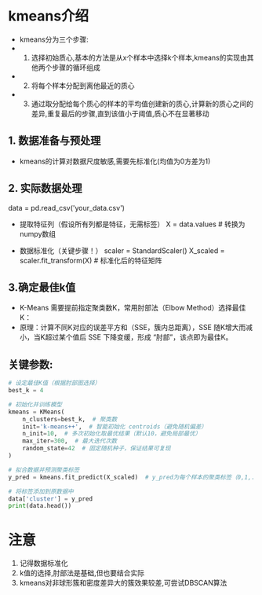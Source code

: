 # kmeans介绍
- kmeans分为三个步骤:
- 1. 选择初始质心,基本的方法是从x个样本中选择k个样本,kmeans的实现由其他两个步骤的循环组成
- 2. 将每个样本分配到离他最近的质心
- 3. 通过取分配给每个质心的样本的平均值创建新的质心,计算新的质心之间的差异,重复最后的步骤,直到该值小于阈值,质心不在显著移动

## 1. 数据准备与预处理
- kmeans的计算对数据尺度敏感,需要先标准化(均值为0方差为1)

## 2. 实际数据处理
data = pd.read_csv('your_data.csv')
- 提取特征列（假设所有列都是特征，无需标签）
X = data.values  # 转换为numpy数组

- 数据标准化（关键步骤！）
scaler = StandardScaler()
X_scaled = scaler.fit_transform(X)  # 标准化后的特征矩阵

## 3.确定最佳k值
- K-Means 需要提前指定聚类数K，常用肘部法（Elbow Method）选择最佳K：
- 原理：计算不同K对应的误差平方和（SSE，簇内总距离），SSE 随K增大而减小，当K超过某个值后 SSE 下降变缓，形成 “肘部”，该点即为最佳K。

## 关键参数:
```python
# 设定最佳K值（根据肘部图选择）
best_k = 4

# 初始化并训练模型
kmeans = KMeans(
    n_clusters=best_k,  # 聚类数
    init='k-means++',  # 智能初始化 centroids（避免随机偏差）
    n_init=10,  # 多次初始化取最优结果（默认10，避免局部最优）
    max_iter=300,  # 最大迭代次数
    random_state=42  # 固定随机种子，保证结果可复现
)

# 拟合数据并预测聚类标签
y_pred = kmeans.fit_predict(X_scaled)  # y_pred为每个样本的聚类标签（0,1,...,K-1）

# 将标签添加到原数据中
data['cluster'] = y_pred
print(data.head())
```


# 注意
1. 记得数据标准化
2. k值的选择,肘部法是基础,但也要结合实际
3. kmeans对非球形簇和密度差异大的簇效果较差,可尝试DBSCAN算法

